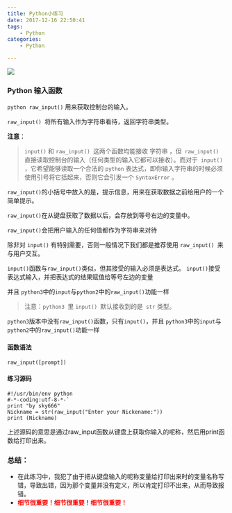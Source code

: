 ```yaml
---
title: Python小练习
date: 2017-12-16 22:50:41
tags:
	- Python
categories:
	- Python

---
```






![](https://i.imgur.com/T4ItjBA.jpg)

<!--more-->
### Python 输入函数

`python raw_input()` 用来获取控制台的输入。

`raw_input() `将所有输入作为字符串看待，返回字符串类型。



**注意**：

>`input()` 和 `raw_input() `这两个函数均能接收 字符串 ，但` raw_input()` 直接读取控制台的输入（任何类型的输入它都可以接收）。而对于` input()` ，它希望能够读取一个合法的 `python` 表达式，即你输入字符串的时候必须使用引号将它括起来，否则它会引发一个 `SyntaxError` 。

 `raw_input()`的小括号中放入的是，提示信息，用来在获取数据之前给用户的一个简单提示。

 `raw_input()`在从键盘获取了数据以后，会存放到等号右边的变量中。

 `raw_input()`会把用户输入的任何值都作为字符串来对待

 除非对 `input()` 有特别需要，否则一般情况下我们都是推荐使用 `raw_input() `来与用户交互。

`input()`函数与`raw_input()`类似，但其接受的输入必须是表达式。
`input()`接受表达式输入，并把表达式的结果赋值给等号左边的变量

并且 `python3`中的`input`与`python2`中的`raw_input()`功能一样

> 注意：`python3 `里 `input() `默认接收到的是` str` 类型。


`python3`版本中没有`raw_input()`函数，只有`input()`，并且 `python3`中的`input`与`python2`中的`raw_input()`功能一样



#### 函数语法
    raw_input([prompt])

#### 练习源码

    #!/usr/bin/env python
	#-*-coding:utf-8-*-`
    print "by sky666"
    Nickname = str(raw_input("Enter your Nickename:"))
    print (Nickname)
    


上述源码的意思是通过raw_input函数从键盘上获取你输入的呢称，然后用print函数给打印出来。


### 总结：
- 在此练习中，我犯了由于把从键盘输入的呢称变量给打印出来时的变量名称写错，导致出错，因为那个变量并没有定义，所以肯定打印不出来，从而导致报错。
- <font color=red>**细节很重要！细节很重要！细节很重要！**</font>
